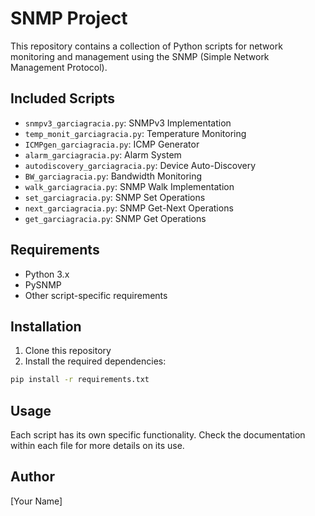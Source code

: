 # SNMP Project

This repository contains a collection of Python scripts for network monitoring and management using the SNMP (Simple Network Management Protocol).

## Included Scripts

- `snmpv3_garciagracia.py`: SNMPv3 Implementation
- `temp_monit_garciagracia.py`: Temperature Monitoring
- `ICMPgen_garciagracia.py`: ICMP Generator
- `alarm_garciagracia.py`: Alarm System
- `autodiscovery_garciagracia.py`: Device Auto-Discovery
- `BW_garciagracia.py`: Bandwidth Monitoring
- `walk_garciagracia.py`: SNMP Walk Implementation
- `set_garciagracia.py`: SNMP Set Operations
- `next_garciagracia.py`: SNMP Get-Next Operations
- `get_garciagracia.py`: SNMP Get Operations

## Requirements

- Python 3.x
- PySNMP
- Other script-specific requirements

## Installation

1. Clone this repository
2. Install the required dependencies:
```bash
pip install -r requirements.txt
```

## Usage

Each script has its own specific functionality. Check the documentation within each file for more details on its use.

## Author

[Your Name] 